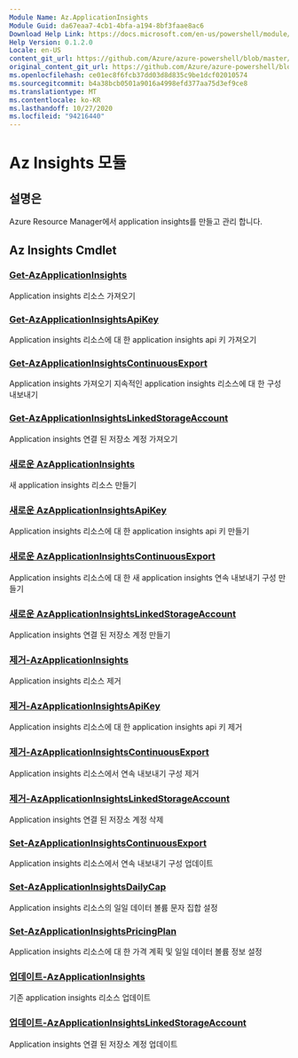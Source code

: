 ```yaml
---
Module Name: Az.ApplicationInsights
Module Guid: da67eaa7-4cb1-4bfa-a194-8bf3faae8ac6
Download Help Link: https://docs.microsoft.com/en-us/powershell/module/az.applicationinsights
Help Version: 0.1.2.0
Locale: en-US
content_git_url: https://github.com/Azure/azure-powershell/blob/master/src/ApplicationInsights/ApplicationInsights/help/Az.ApplicationInsights.md
original_content_git_url: https://github.com/Azure/azure-powershell/blob/master/src/ApplicationInsights/ApplicationInsights/help/Az.ApplicationInsights.md
ms.openlocfilehash: ce01ec8f6fcb37dd03d8d835c9be1dcf02010574
ms.sourcegitcommit: b4a38bcb0501a9016a4998efd377aa75d3ef9ce8
ms.translationtype: MT
ms.contentlocale: ko-KR
ms.lasthandoff: 10/27/2020
ms.locfileid: "94216440"
---
```

# Az Insights 모듈
## 설명은
Azure Resource Manager에서 application insights를 만들고 관리 합니다.

## Az Insights Cmdlet
### [Get-AzApplicationInsights](Get-AzApplicationInsights.md)
Application insights 리소스 가져오기

### [Get-AzApplicationInsightsApiKey](Get-AzApplicationInsightsApiKey.md)
Application insights 리소스에 대 한 application insights api 키 가져오기

### [Get-AzApplicationInsightsContinuousExport](Get-AzApplicationInsightsContinuousExport.md)
Application insights 가져오기 지속적인 application insights 리소스에 대 한 구성 내보내기

### [Get-AzApplicationInsightsLinkedStorageAccount](Get-AzApplicationInsightsLinkedStorageAccount.md)
Application insights 연결 된 저장소 계정 가져오기

### [새로운 AzApplicationInsights](New-AzApplicationInsights.md)
새 application insights 리소스 만들기

### [새로운 AzApplicationInsightsApiKey](New-AzApplicationInsightsApiKey.md)
Application insights 리소스에 대 한 application insights api 키 만들기

### [새로운 AzApplicationInsightsContinuousExport](New-AzApplicationInsightsContinuousExport.md)
Application insights 리소스에 대 한 새 application insights 연속 내보내기 구성 만들기

### [새로운 AzApplicationInsightsLinkedStorageAccount](New-AzApplicationInsightsLinkedStorageAccount.md)
Application insights 연결 된 저장소 계정 만들기

### [제거-AzApplicationInsights](Remove-AzApplicationInsights.md)
Application insights 리소스 제거

### [제거-AzApplicationInsightsApiKey](Remove-AzApplicationInsightsApiKey.md)
Application insights 리소스에 대 한 application insights api 키 제거

### [제거-AzApplicationInsightsContinuousExport](Remove-AzApplicationInsightsContinuousExport.md)
Application insights 리소스에서 연속 내보내기 구성 제거

### [제거-AzApplicationInsightsLinkedStorageAccount](Remove-AzApplicationInsightsLinkedStorageAccount.md)
Application insights 연결 된 저장소 계정 삭제

### [Set-AzApplicationInsightsContinuousExport](Set-AzApplicationInsightsContinuousExport.md)
Application insights 리소스에서 연속 내보내기 구성 업데이트

### [Set-AzApplicationInsightsDailyCap](Set-AzApplicationInsightsDailyCap.md)
Application insights 리소스의 일일 데이터 볼륨 문자 집합 설정

### [Set-AzApplicationInsightsPricingPlan](Set-AzApplicationInsightsPricingPlan.md)
Application insights 리소스에 대 한 가격 계획 및 일일 데이터 볼륨 정보 설정

### [업데이트-AzApplicationInsights](Update-AzApplicationInsights.md)
기존 application insights 리소스 업데이트

### [업데이트-AzApplicationInsightsLinkedStorageAccount](Update-AzApplicationInsightsLinkedStorageAccount.md)
Application insights 연결 된 저장소 계정 업데이트

